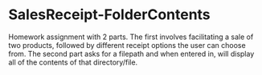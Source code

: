 # SalesReceipt-FolderContents
Homework assignment with 2 parts. The first involves facilitating a sale of two products, followed by different receipt options the user can choose from. The second part asks for a filepath and when entered in, will display all of the contents of that directory/file.

